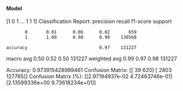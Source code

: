 #### Model
[1 0 1 ... 1 1 1]
Classification Report:
              precision    recall  f1-score   support

           0       0.01      0.06      0.02       659
           1       1.00      0.98      0.99    130568

    accuracy                           0.97    131227
   macro avg       0.50      0.52      0.50    131227
weighted avg       0.99      0.97      0.98    131227

Accuracy: 0.973915428989461
Confusion Matrix:
[[    39    620]
 [  2803 127765]]
Confusion Matrix (%):
[[2.97194937e-02 4.72463746e-01]
 [2.13599336e+00 9.73618234e+01]]

